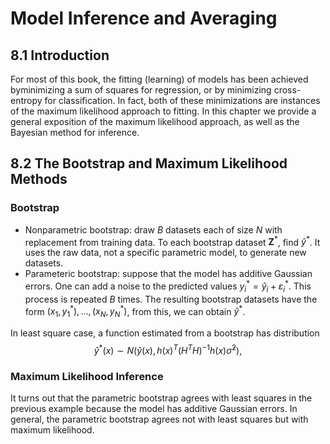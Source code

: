 <!-- <script type="text/javascript" src="http://cdn.mathjax.org/mathjax/latest/MathJax.js?config=TeX-AMS-MML_HTMLorMML"></script>
<script type="text/x-mathjax-config">
    MathJax.Hub.Config({ tex2jax: {inlineMath: [['$', '$']]}, messageStyle: "none" });
</script> -->

# **Model Inference and Averaging**

## **8.1 Introduction**

For most of this book, the fitting (learning) of models has been achieved byminimizing a sum of squares for regression, or by minimizing cross-entropy for classification. In fact, both of these minimizations are instances of the maximum likelihood approach to fitting. In this chapter we provide a general exposition of the maximum likelihood approach, as well as the Bayesian method for inference.

## **8.2 The Bootstrap and Maximum Likelihood Methods**

### Bootstrap
- Nonparametric bootstrap: draw $B$ datasets each of size $N$ with replacement from training data. To each bootstrap dataset $\mathbf{Z}^*$, find $\hat{y}^*$. It uses the raw data, not a specific parametric model, to generate new datasets.
- Parameteric bootstrap: suppose that the model has additive Gaussian errors. One can add a noise to the predicted values $y^*_i = \hat{y}_i + \varepsilon_i^*$. This process is repeated $B$ times. The resulting bootstrap datasets have the form $(x_1,y_1^*), ..., (x_N, y_N^*)$, from this, we can obtain $\hat{y}^*$. 
 
In least square case, a function estimated from a bootstrap has distribution
  $$
    \hat{y}^*(x) \sim N(\hat{y}(x), h(x)^T(H^TH)^{-1}h(x)\hat{\sigma}^2),
  $$


### Maximum Likelihood Inference
It turns out that the parametric bootstrap agrees with least squares in the previous example because the model has additive Gaussian errors. In general, the parametric bootstrap agrees not with least squares but with maximum likelihood.